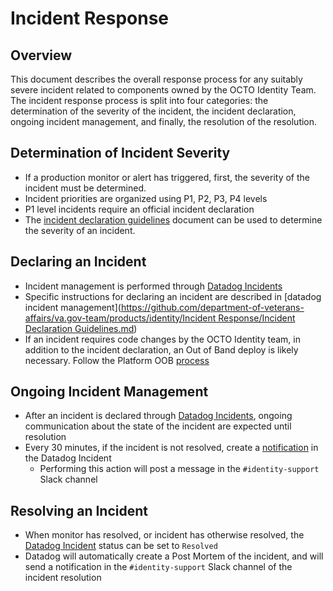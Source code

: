 # Incident Response

## Overview

This document describes the overall response process for any suitably severe incident related to components owned by the OCTO Identity Team. The incident response process is split into four categories: the determination of the severity of the incident, the incident declaration, ongoing incident management, and finally, the resolution of the resolution. 

## Determination of Incident Severity

* If a production monitor or alert has triggered, first, the severity of the incident must be determined.
* Incident priorities are organized using P1, P2, P3, P4 levels
* P1 level incidents require an official incident declaration
* The [incident declaration guidelines](https://github.com/department-of-veterans-affairs/va.gov-team/blob/67c819fcfbb0282f77f0c5daeb978c1efcc98d26/products/identity/Incident%20Response/Incident%20Declaration.md) document can be used to determine the severity of an incident.

## Declaring an Incident
* Incident management is performed through [Datadog Incidents](https://vagov.ddog-gov.com/incidents)
* Specific instructions for declaring an incident are described in [datadog incident management]([https://github.com/department-of-veterans-affairs/va.gov-team/products/identity/Incident Response/Incident Declaration Guidelines.md](https://github.com/department-of-veterans-affairs/va.gov-team/blob/46456243acc2110580f0a2ffb3d2e6696b4bb48a/products/identity/Incident%20Response/Incident%20Declaration%20Guidelines.md))
* If an incident requires code changes by the OCTO Identity team, in addition to the incident declaration, an Out of Band deploy is likely necessary. Follow the Platform OOB [process](https://depo-platform-documentation.scrollhelp.site/developer-docs/deployment-policies#DeploymentPolicies-Requestingout-of-banddeploys)

## Ongoing Incident Management 
* After an incident is declared through [Datadog Incidents](https://vagov.ddog-gov.com/incidents), ongoing communication about the state of the incident are expected until resolution
* Every 30 minutes, if the incident is not resolved, create a [notification](https://github.com/department-of-veterans-affairs/va.gov-team/blob/dbe25426a273705ab34e1be4e64fe7d0a2827d04/products/identity/Incident%20Response/Datadog%20Incident%20Management.md) in the Datadog Incident
  * Performing this action will post a message in the `#identity-support` Slack channel

## Resolving an Incident
* When monitor has resolved, or incident has otherwise resolved, the [Datadog Incident](https://vagov.ddog-gov.com/incidents) status can be set to `Resolved`
* Datadog will automatically create a Post Mortem of the incident, and will send a notification in the `#identity-support` Slack channel of the incident resolution
